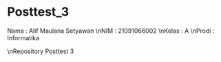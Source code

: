 # Posttest_3
Nama  : Alif Maulana Setyawan
\nNIM   : 21091066002
\nKelas : A
\nProdi : Informatika

\nRepository Posttest 3
